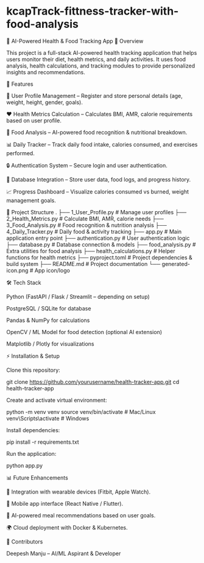 # kcapTrack-fittness-tracker-with-food-analysis

🥗 AI-Powered Health & Food Tracking App
📌 Overview

This project is a full-stack AI-powered health tracking application that helps users monitor their diet, health metrics, and daily activities. It uses food analysis, health calculations, and tracking modules to provide personalized insights and recommendations.

🚀 Features

👤 User Profile Management – Register and store personal details (age, weight, height, gender, goals).

❤️ Health Metrics Calculation – Calculates BMI, AMR, calorie requirements based on user profile.

🍲 Food Analysis – AI-powered food recognition & nutritional breakdown.

📊 Daily Tracker – Track daily food intake, calories consumed, and exercises performed.

🔒 Authentication System – Secure login and user authentication.

💾 Database Integration – Store user data, food logs, and progress history.

📈 Progress Dashboard – Visualize calories consumed vs burned, weight management goals.

📂 Project Structure
.
├── 1_User_Profile.py        # Manage user profiles
├── 2_Health_Metrics.py      # Calculate BMI, AMR, calorie needs
├── 3_Food_Analysis.py       # Food recognition & nutrition analysis
├── 4_Daily_Tracker.py       # Daily food & activity tracking
├── app.py                   # Main application entry point
├── authentication.py        # User authentication logic
├── database.py              # Database connection & models
├── food_analysis.py         # Extra utilities for food analysis
├── health_calculations.py   # Helper functions for health metrics
├── pyproject.toml           # Project dependencies & build system
├── README.md                # Project documentation
└── generated-icon.png       # App icon/logo

🛠️ Tech Stack

Python (FastAPI / Flask / Streamlit – depending on setup)

PostgreSQL / SQLite for database

Pandas & NumPy for calculations

OpenCV / ML Model for food detection (optional AI extension)

Matplotlib / Plotly for visualizations

⚡ Installation & Setup

Clone this repository:

git clone https://github.com/yourusername/health-tracker-app.git
cd health-tracker-app


Create and activate virtual environment:

python -m venv venv
source venv/bin/activate   # Mac/Linux
venv\Scripts\activate      # Windows


Install dependencies:

pip install -r requirements.txt


Run the application:

python app.py

📊 Future Enhancements

🔗 Integration with wearable devices (Fitbit, Apple Watch).

📱 Mobile app interface (React Native / Flutter).

🤖 AI-powered meal recommendations based on user goals.

🌍 Cloud deployment with Docker & Kubernetes.

🙌 Contributors

Deepesh Manju – AI/ML Aspirant & Developer
